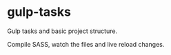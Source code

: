 # gulp-tasks
Gulp tasks and basic project structure.

Compile SASS, watch the files and live reload changes.
